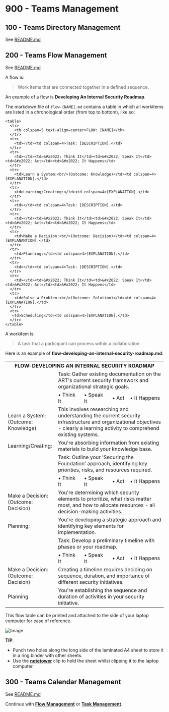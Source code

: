 # 900 - Teams Management

## 100 - Teams Directory Management 

See [README.md](./100/README.md)

## 200 - Teams Flow Management

See [README.md](./200/README.md)

A flow is: 

> Work items that are connected together in a defined sequence. 

An example of a flow is **Developing An Internal Security Roadmap**.

The markdown file of ```flow-[NAME].md``` contains a table in which all workitems are listed in a chronological order (from top to bottom), like so:

```
<table>
  <tr>
    <th colspan=5 text-align=center>FLOW: [NAME]</th>
  </tr>
  <tr>
    <td></td><td colspan=4>Task: [DESCRIPTION].</td>
  </tr>
  <tr>
    <td></td><td>&#x2022; Think It</td><td>&#x2022; Speak It</td><td>&#x2022; Act</td><td>&#x2022; It Happens</td>
  </tr>
  <tr>
    <td>Learn a System:<br/>(Outcome: Knowledge)</td><td colspan=4>[EXPLANATION].</td>
  </tr>
  <tr>
    <td>Learning/Creating:</td><td colspan=4>[EXPLANATION].</td>
  </tr>
  <tr>
    <td></td><td colspan=4>Task: [DESCRIPTION].</td>
  </tr>
  <tr>
    <td></td><td>&#x2022; Think It</td><td>&#x2022; Speak It</td><td>&#x2022; Act</td><td>&#x2022; It Happens</td>
  </tr>
  <tr>
    <td>Make a Decision:<br/>(Outcome: Decision)</td><td colspan=4>[EXPLANANTION].</td>
  </tr>
  <tr>
    <td>Planning:</td><td colspan=4>[EXPLANATION].</td>
  </tr>
  <tr>
    <td></td><td colspan=4>Task: [DESCRIPTION].</td>
  </tr>
  <tr>
    <td></td><td>&#x2022; Think It</td><td>&#x2022; Speak It</td><td>&#x2022; Act</td><td>&#x2022; It Happens</td>
  </tr>
  <tr>
    <td>Solve a Problem:<br/>(Outcome: Solution)</td><td colspan=4>[EXPLANATION].</td>
  </tr>
  <tr>
   <td>Scheduling</td><td colspan=4>[EXPLANATION].</td>
  </tr>
</table>
```

A workitem is:

> A task that a participant can process within a collaboration.

Here is an example of **flow-developing-an-internal-security-roadmap.md**:

<table>
  <tr>
    <th colspan=5 text-align=center>FLOW: DEVELOPING AN INTERNAL SECURITY ROADMAP</th>
  </tr>
  <tr>
    <td></td><td colspan=4>Task: Gather existing documentation on the ART's current security framework and organizational strategic goals.</td>
  </tr>
  <tr>
    <td></td><td>&#x2022; Think It</td><td>&#x2022; Speak It</td><td>&#x2022; Act</td><td>&#x2022; It Happens</td>
  </tr>
  <tr>
    <td>Learn a System:<br/>(Outcome: Knowledge)</td><td colspan=4>This involves researching and understanding the current security infrastructure and organizational objectives - clearly a learning activity to comprehend existing systems.</td>
  </tr>
  <tr>
    <td>Learning/Creating:</td><td colspan=4>You're absorbing information from existing materials to build your knowledge base.</td>
  </tr>
  <tr>
    <td></td><td colspan=4>Task: Outline your 'Securing the Foundation' approach, identifying key priorities, risks, and resources required.</td>
  </tr>
  <tr>
    <td></td><td>&#x2022; Think It</td><td>&#x2022; Speak It</td><td>&#x2022; Act</td><td>&#x2022; It Happens</td>
  </tr>
  <tr>
    <td>Make a Decision:<br/>(Outcome: Decision)</td><td colspan=4>You're determining which security elements to prioritize, what risks matter most, and how to allocate resources - all decision-making activities.</td>
  </tr>
  <tr>
    <td>Planning:</td><td colspan=4>You're developing a strategic approach and identifying key elements for implementation.</td>
  </tr>
  <tr>
    <td></td><td colspan=4>Task: Develop a preliminary timeline with phases or your roadmap.</td>
  </tr>
  <tr>
    <td></td><td>&#x2022; Think It</td><td>&#x2022; Speak It</td><td>&#x2022; Act</td><td>&#x2022; It Happens</td>
  </tr>
  <tr>
    <td>Make a Decision:<br/>(Outcome: Decision)</td><td colspan=4>Creating a timeline requires deciding on sequence, duration, and importance of different security initiatives.</td>
  </tr>
  <tr>
   <td>Planning</td><td colspan=4>You're establishing the sequence and duration of activities in your security initiative.</td>
  </tr>
</table>


This flow table can be printed and attached to the side of your laptop computer for ease of reference.

![Image](https://github.com/user-attachments/assets/843c3ba1-db82-487e-bde8-921ffc6e3e2a)

**TIP**: 

- Punch two holes along the long side of the laminated A4 sheet to store it in a ring binder with other sheets.
- Use the **[notetower](https://www.notetower.com/)** clip to hold the sheet whilst clipping it to the laptop computer.

## 300 - Teams Calendar Management

See [README.md](./300/README.md)


Continue with **[Flow Management](https://github.com/vanHeemstraSystems/flow-management)** or **[Task Management](https://github.com/vanHeemstraSystems/task-management)**.
